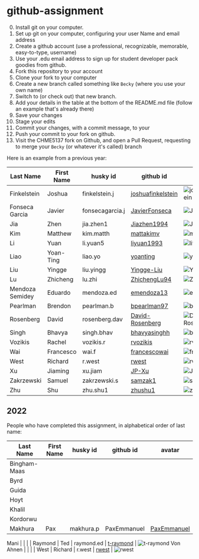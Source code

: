 # github-assignment

0. Install git on your computer.
0. Set up git on your computer, configuring your user Name and email address
0. Create a github account (use a professional, recognizable, memorable, easy-to-type, username)
0. Use your .edu email address to sign up for student developer pack goodies from github.
1. Fork this repository to your account
2. Clone your fork to your computer
2. Create a new branch called something like `Becky` (where you use your own name)
2. Switch to (or check out) that new branch.
3. Add your details in the table at the bottom of the README.md file (follow an example that's already there)
4. Save your changes
5. Stage your edits
6. Commit your changes, with a commit message, to your 
7. Push your commit to your fork on github.
8. Visit the CHME5137 fork on Github, and open a Pull Request, requesting to merge your `Becky` (or whatever it's called) branch



Here is an example from a previous year:

Last Name | First Name | husky id | github id      | avatar
---------|------------|-----------|-----------|---------
Finkelstein | Joshua |  finkelstein.j |    [joshuafinkelstein](https://github.com/joshuafinkelstein/) | ![joshuafinkelstein](https://github.com/joshuafinkelstein.png?size=40)
Fonseca Garcia | Javier | fonsecagarcia.j |   [JavierFonseca](https://github.com/JavierFonseca)     | ![JavierFonseca](https://github.com/JavierFonseca.png?size=40)
Jia | Zhen |   jia.zhen1  |[Jiazhen1994](https://github.com/Jiazhen1994)    | ![Jiazhen1994](https://github.com/Jiazhen1994.png?size=40)
Kim | Matthew |   kim.matth  | [mattakimv](https://github.com/mattakimv)  | ![mattakimv](https://github.com/mattakimv.png?size=40)
Li | Yuan |  li.yuan5  |   [liyuan1993](https://github.com/liyuan1993/) | ![liyuan1993](https://avatars0.githubusercontent.com/u/43114076?s=40&v=4)
Liao | Yoan-Ting |  liao.yo   | [yoanting](https://github.com/yoanting)    |![yoanting](https://github.com/yoanting.png?size=40)
Liu | Yingge | liu.yingg  |  [Yingge-Liu](https://github.com/Yingge-Liu)  | ![Yingge-Liu](https://github.com/Yingge-Liu.png?size=40)
Lu | Zhicheng | lu.zhi  | [ZhichengLu94](https://github.com/ZhichengLu94) |![ZhichengLu94](https://github.com/ZhichengLu94.png?size=40)
Mendoza Semidey | Eduardo |mendoza.ed|[emendoza13](https://github.com/emendoza13)| ![emendoza13](https://github.com/emendoza13.png?size=40)
Pearlman | Brendon |  pearlman.b   | [bpearlman97](https://github.com/bpearlman97)| ![bpearlman97](https://github.com/bpearlman97.png?size=40)
Rosenberg | David | rosenberg.dav    |  [David-Rosenberg](https://github.com/david-rosenberg)	| ![David-Rosenberg](https://github.com/david-rosenberg.png?size=40)
Singh | Bhavya |singh.bhav|[bhavyasinghh](https://github.com/bhavyasinghh)|![bhavyasinghh](https://github.com/bhavyasinghh.png?size=40)
Vozikis | Rachel |  vozikis.r  |  [rvozikis](https://github.com/rvozikis)   |![rvozikis](https://github.com/rvozikis.png?size=40)
Wai | Francesco | wai.f    | [francescowai](https://github.com/francescowai)    | ![francescowai](https://github.com/francescowai.png?size=40)
West     |   Richard   | r.west      |   [rwest](https://github.com/rwest)        | ![rwest](https://github.com/rwest.png?size=40)
Xu | Jiaming |  xu.jiam   |   [JP-Xu](https://github.com/JP-Xu)   | ![JP-Xu](https://github.com/JP-Xu.png?size=40)
Zakrzewski | Samuel |zakrzewski.s     |[samzak1](https://github.com/samzak1)     |![samzak1](https://github.com/samzak1.png?size=40)
Zhu | Shu |  zhu.shu1   |   [zhushu1](https://github.com/zhushu1)        | ![zhushu1](https://github.com/zhushu1.png?size=40)


## 2022

People who have completed this assignment, in alphabetical order of last name:


Last Name | First Name | husky id | github id | avatar
----------|------------|----------|-----------|---------
Bingham-Maas  |        |          |           | 
Byrd      |            |          |           | 
Guida     |            |          |           | 
Hoyt      |            |          |           | 
Khalil    |            |          |           | 
Kordorwu  |            |          |           | 
Makhura   | Pax        | makhura.p|PaxEmmanuel|[PaxEmmanuel](https://github.com/PaxEmmanuel)|![PaxEmmanuel](https://github.com/PaxEmmanuel.png?size=40)


 
Mani      |            |          |           | 
Raymond   | Ted        | raymond.ed | [t-raymond](https://github.com/t-raymond)     | ![t-raymond](https://github.com/t-raymond.png?size=40)
Von Ahnen |            |          |           | 
West      | Richard    | r.west   |   [rwest](https://github.com/rwest)        | ![rwest](https://github.com/rwest.png?size=40)
